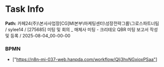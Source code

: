 # Task Info

**Path:** 카페24(주)\본사사업장\[CG]MI본부\마케팅센터\성장전략그룹\그로스파트너팀 / sylee14 / [275685] 미팅 및 회의 _ 매체사 미팅 - 크리테오 QBR 미팅 보고서 작성 및 등록 / 2025-08-04_00-00-00

### BPMN
- ["https://n8n-mi-037-web.hanpda.com/workflow/QIj3hvNGxioxPSaa"]

